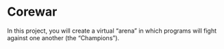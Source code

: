# Corewar

In this project, you will create a virtual “arena” in which programs will fight against one another (the “Champions”).

